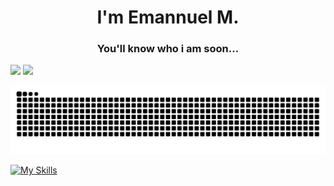 <h1 align="center">I'm Emannuel M.</h1>
<h3 align="center">You'll know who i am soon...</h3>


  <a href="https://www.instagram.com/devloxt/" target="_blank"><img src="https://img.shields.io/badge/-Instagram-%23E4405F?style=for-the-badge&logo=instagram&logoColor=white" target="_blank"></a>
  <a href="https://www.linkedin.com/in/loxt/" target="_blank"><img src="https://img.shields.io/badge/-LinkedIn-%230077B5?style=for-the-badge&logo=linkedin&logoColor=white" target="_blank"></a> 
 
  ![Snake animation](https://github.com/loxt/loxt/blob/main/github-contribution-grid-snake.svg)

  [![My Skills](https://skillicons.dev/icons?i=js,ts,angular,apollo,astro,aws,bootstrap,cloudflare,css,docker,express,figma,firebase,flutter,git,github,githubactions,go,grafana,graphql,heroku,html,java,jest,kafka,linux,md,mysql,nestjs,mongodb,nextjs,nodejs,nuxtjs,postgres,prisma,rabbitmq,react,redux,redis,remix,sqlite,supabase,sequelize,sentry,tailwind)](https://skillicons.dev)
</div>
